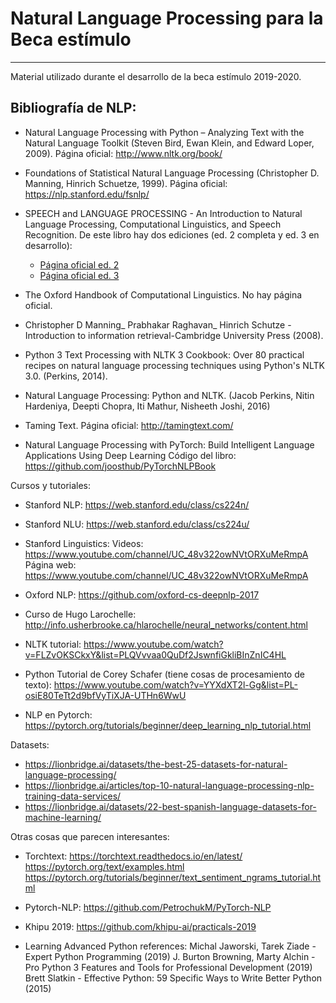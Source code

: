 # Natural Language Processing para la Beca estímulo

---

Material utilizado durante el desarrollo de la beca estímulo 2019-2020. 

## Bibliografía de NLP:

* Natural Language Processing with Python – Analyzing Text with the Natural Language Toolkit (Steven Bird, Ewan Klein, and Edward Loper, 2009).
Página oficial: http://www.nltk.org/book/

* Foundations of Statistical Natural Language Processing (Christopher D. Manning, Hinrich Schuetze, 1999).
Página oficial: https://nlp.stanford.edu/fsnlp/

* SPEECH and LANGUAGE PROCESSING - An Introduction to Natural Language Processing, Computational Linguistics, and Speech Recognition.
De este libro hay dos ediciones (ed. 2 completa y ed. 3 en desarrollo):

	* [Página oficial ed. 2](https://www.cs.colorado.edu/~martin/slp2.html)
	* [Página oficial ed. 3](https://web.stanford.edu/~jurafsky/slp3/)

* The Oxford Handbook of Computational Linguistics. No hay página oficial.

* Christopher D Manning_ Prabhakar Raghavan_ Hinrich Schutze - Introduction to information retrieval-Cambridge University Press (2008).

* Python 3 Text Processing with NLTK 3 Cookbook: Over 80 practical recipes on natural language processing techniques using Python's NLTK 3.0. (Perkins, 2014).

* Natural Language Processing: Python and NLTK. (Jacob Perkins, Nitin Hardeniya, Deepti Chopra, Iti Mathur, Nisheeth Joshi, 2016)

* Taming Text.
Página oficial: http://tamingtext.com/

* Natural Language Processing with PyTorch: Build Intelligent Language Applications Using Deep Learning
Código del libro: https://github.com/joosthub/PyTorchNLPBook


Cursos y tutoriales:

* Stanford NLP: 
https://web.stanford.edu/class/cs224n/

* Stanford NLU: 
https://web.stanford.edu/class/cs224u/

* Stanford Linguistics:
Videos: https://www.youtube.com/channel/UC_48v322owNVtORXuMeRmpA
Página web: https://www.youtube.com/channel/UC_48v322owNVtORXuMeRmpA

* Oxford NLP: 
https://github.com/oxford-cs-deepnlp-2017

* Curso de Hugo Larochelle: 
http://info.usherbrooke.ca/hlarochelle/neural_networks/content.html

* NLTK tutorial: 
https://www.youtube.com/watch?v=FLZvOKSCkxY&list=PLQVvvaa0QuDf2JswnfiGkliBInZnIC4HL

* Python Tutorial de Corey Schafer (tiene cosas de procesamiento de texto): 
https://www.youtube.com/watch?v=YYXdXT2l-Gg&list=PL-osiE80TeTt2d9bfVyTiXJA-UTHn6WwU

* NLP en Pytorch: 
https://pytorch.org/tutorials/beginner/deep_learning_nlp_tutorial.html


Datasets:

* https://lionbridge.ai/datasets/the-best-25-datasets-for-natural-language-processing/
* https://lionbridge.ai/articles/top-10-natural-language-processing-nlp-training-data-services/
* https://lionbridge.ai/datasets/22-best-spanish-language-datasets-for-machine-learning/


Otras cosas que parecen interesantes:

* Torchtext: 
https://torchtext.readthedocs.io/en/latest/
https://pytorch.org/text/examples.html
https://pytorch.org/tutorials/beginner/text_sentiment_ngrams_tutorial.html

* Pytorch-NLP:
https://github.com/PetrochukM/PyTorch-NLP

* Khipu 2019:
https://github.com/khipu-ai/practicals-2019

* Learning Advanced Python references:
Michal Jaworski, Tarek Ziade - Expert Python Programming (2019)
J. Burton Browning, Marty Alchin - Pro Python 3 Features and Tools for Professional Development (2019)
Brett Slatkin - Effective Python: 59 Specific Ways to Write Better Python (2015)

